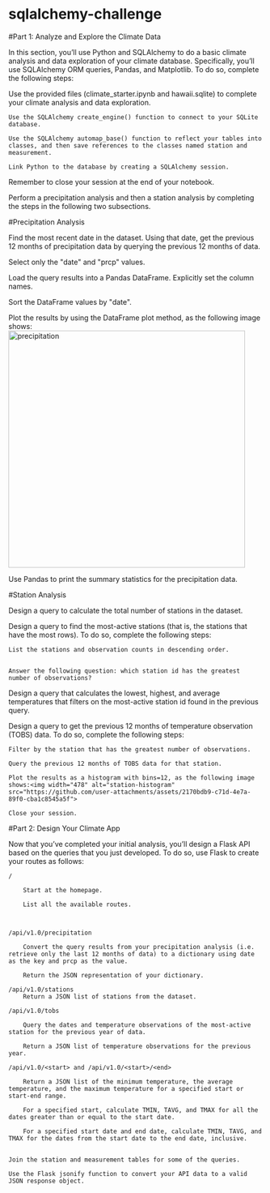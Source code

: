 # sqlalchemy-challenge

#Part 1: Analyze and Explore the Climate Data

In this section, you’ll use Python and SQLAlchemy to do a basic climate analysis and data exploration of your climate database. Specifically, you’ll use SQLAlchemy ORM queries, Pandas, and Matplotlib. To do so, complete the following steps:

   Use the provided files (climate_starter.ipynb and hawaii.sqlite) to complete your climate analysis and data exploration.

    Use the SQLAlchemy create_engine() function to connect to your SQLite database.

    Use the SQLAlchemy automap_base() function to reflect your tables into classes, and then save references to the classes named station and measurement.

    Link Python to the database by creating a SQLAlchemy session. 
  

 Remember to close your session at the end of your notebook.

Perform a precipitation analysis and then a station analysis by completing the steps in the following two subsections.

#Precipitation Analysis

  Find the most recent date in the dataset.
  Using that date, get the previous 12 months of precipitation data by querying the previous 12 months of data.
  

Select only the "date" and "prcp" values.

Load the query results into a Pandas DataFrame. Explicitly set the column names.

Sort the DataFrame values by "date".

Plot the results by using the DataFrame plot method, as the following image shows: 
<img width="468" alt="precipitation" src="https://github.com/user-attachments/assets/45ab1cff-be24-402c-a243-87a0572ca3ba">


Use Pandas to print the summary statistics for the precipitation data. 

#Station Analysis 


Design a query to calculate the total number of stations in the dataset.

Design a query to find the most-active stations (that is, the stations that have the most rows). To do so, complete the following steps:

    List the stations and observation counts in descending order.


    Answer the following question: which station id has the greatest number of observations?

Design a query that calculates the lowest, highest, and average temperatures that filters on the most-active station id found in the previous query.

Design a query to get the previous 12 months of temperature observation (TOBS) data. To do so, complete the following steps:

    Filter by the station that has the greatest number of observations.

    Query the previous 12 months of TOBS data for that station.

    Plot the results as a histogram with bins=12, as the following image shows:<img width="478" alt="station-histogram" src="https://github.com/user-attachments/assets/2170bdb9-c71d-4e7a-89f0-cba1c8545a5f"> 

    Close your session.

#Part 2: Design Your Climate App 

Now that you’ve completed your initial analysis, you’ll design a Flask API based on the queries that you just developed. To do so, use Flask to create your routes as follows:

    /

        Start at the homepage.

        List all the available routes. 

    

    /api/v1.0/precipitation

        Convert the query results from your precipitation analysis (i.e. retrieve only the last 12 months of data) to a dictionary using date as the key and prcp as the value.

        Return the JSON representation of your dictionary.

    /api/v1.0/stations
        Return a JSON list of stations from the dataset.

    /api/v1.0/tobs

        Query the dates and temperature observations of the most-active station for the previous year of data.

        Return a JSON list of temperature observations for the previous year.

    /api/v1.0/<start> and /api/v1.0/<start>/<end>

        Return a JSON list of the minimum temperature, the average temperature, and the maximum temperature for a specified start or start-end range.

        For a specified start, calculate TMIN, TAVG, and TMAX for all the dates greater than or equal to the start date.

        For a specified start date and end date, calculate TMIN, TAVG, and TMAX for the dates from the start date to the end date, inclusive.


    Join the station and measurement tables for some of the queries.

    Use the Flask jsonify function to convert your API data to a valid JSON response object.


  

    
